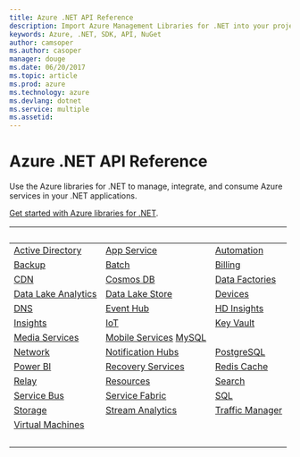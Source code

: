 ```yaml
---
title: Azure .NET API Reference
description: Import Azure Management Libraries for .NET into your project
keywords: Azure, .NET, SDK, API, NuGet
author: camsoper
ms.author: casoper
manager: douge
ms.date: 06/20/2017
ms.topic: article
ms.prod: azure
ms.technology: azure
ms.devlang: dotnet
ms.service: multiple
ms.assetid:
---
```


# Azure .NET API Reference

Use the Azure libraries for .NET to manage, integrate, and consume Azure services in your .NET applications.

[Get started with Azure libraries for .NET](dotnet-sdk-azure-get-started.md).

| &nbsp; | &nbsp; | &nbsp; |
|--------|--------|--------|
| [Active Directory](/dotnet/api/overview/azure/activedirectory) | [App Service](/dotnet/api/overview/azure/appservice) | [Automation](/dotnet/api/overview/azure/automation) |
| [Backup](/dotnet/api/overview/azure/backup) | [Batch](/dotnet/api/overview/azure/batch) | [Billing](/dotnet/api/overview/azure/billing) |
| [CDN](/dotnet/api/overview/azure/cdn) | [Cosmos DB](/dotnet-test-service-pages/cosmosdb) | [Data Factories](/dotnet/api/overview/azure/datafactories) |
| [Data Lake Analytics](/dotnet/api/overview/azure/datalakeanalytics) | [Data Lake Store](/dotnet/api/overview/azure/datalakestore) | [Devices](/dotnet/api/overview/azure/devices) |
| [DNS](/dotnet/api/overview/azure/dns) | [Event Hub](/dotnet/api/overview/azure/eventhub) | [HD Insights](/dotnet/api/overview/azure/hdinsights) |
| [Insights](/dotnet/api/overview/azure/insights) | [IoT](/dotnet/api/overview/azure/iot) | [Key Vault](/dotnet/api/overview/azure/keyvault) |
| [Media Services](/dotnet/api/overview/azure/mediaservices) | [Mobile Services](/dotnet/api/overview/azure/mobileservices) [MySQL](/dotnet/api/overview/azure/mysql) | 
| [Network](/dotnet/api/overview/azure/network) | [Notification Hubs](/dotnet/api/overview/azure/notificationhubs) | [PostgreSQL](/dotnet/api/overview/azure/postgresql) |
| [Power BI](/dotnet/api/overview/azure/powerbi) | [Recovery Services](/dotnet/api/overview/azure/recoveryservices) | [Redis Cache](/dotnet/api/overview/azure/rediscache) 
| [Relay](/dotnet/api/overview/azure/relay) | [Resources](/dotnet/api/overview/azure/resources) | [Search](/dotnet/api/overview/azure/search) | 
| [Service Bus](/dotnet/api/overview/azure/servicebus) | [Service Fabric](/dotnet/api/overview/azure/servicefabric) | [SQL](/dotnet/api/overview/azure/sql) |
| [Storage](/dotnet/api/overview/azure/storage) | [Stream Analytics](/dotnet/api/overview/azure/streamanalytics) | [Traffic Manager](/dotnet/api/overview/azure/trafficmanager) |
| [Virtual Machines](/dotnet/api/overview/azure/virtualmachines) |||
| &nbsp; | &nbsp; | &nbsp; |
